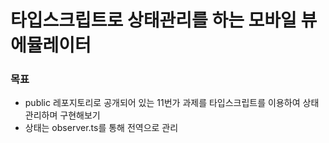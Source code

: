 # 타입스크립트로 상태관리를 하는 모바일 뷰 에뮬레이터

### 목표

- public 레포지토리로 공개되어 있는 11번가 과제를 타입스크립트를 이용하여 상태관리하며 구현해보기
- 상태는 observer.ts를 통해 전역으로 관리

